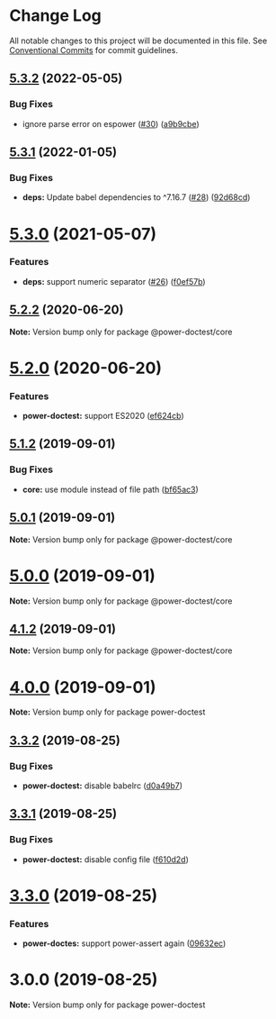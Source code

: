 # Change Log

All notable changes to this project will be documented in this file.
See [Conventional Commits](https://conventionalcommits.org) for commit guidelines.

## [5.3.2](https://github.com/azu/power-doctest/compare/v5.3.1...v5.3.2) (2022-05-05)

### Bug Fixes

* ignore parse error on espower ([#30](https://github.com/azu/power-doctest/issues/30)) ([a9b9cbe](https://github.com/azu/power-doctest/commit/a9b9cbee91174161dea1b514fde1d1d97d1f8e2e))

## [5.3.1](https://github.com/azu/power-doctest/compare/v5.3.0...v5.3.1) (2022-01-05)

### Bug Fixes

* **deps:** Update babel dependencies to ^7.16.7 ([#28](https://github.com/azu/power-doctest/issues/28)) ([92d68cd](https://github.com/azu/power-doctest/commit/92d68cd8100839cf37c409480a3a932290ff2fbe))

# [5.3.0](https://github.com/azu/power-doctest/compare/v5.2.2...v5.3.0) (2021-05-07)

### Features

* **deps:** support numeric separator ([#26](https://github.com/azu/power-doctest/issues/26)) ([f0ef57b](https://github.com/azu/power-doctest/commit/f0ef57b02e767576dde6a81582025a9f19db1143))

## [5.2.2](https://github.com/azu/power-doctest/compare/v5.2.1...v5.2.2) (2020-06-20)

**Note:** Version bump only for package @power-doctest/core

# [5.2.0](https://github.com/azu/power-doctest/compare/v5.1.3...v5.2.0) (2020-06-20)

### Features

* **power-doctest:** support ES2020 ([ef624cb](https://github.com/azu/power-doctest/commit/ef624cb9312d62a69b72dcbbbff589557f9b93e5))

## [5.1.2](https://github.com/azu/power-doctest/compare/v5.1.1...v5.1.2) (2019-09-01)

### Bug Fixes

* **core:** use module instead of file path ([bf65ac3](https://github.com/azu/power-doctest/commit/bf65ac3))

## [5.0.1](https://github.com/azu/power-doctest/compare/v5.0.0...v5.0.1) (2019-09-01)

**Note:** Version bump only for package @power-doctest/core

# [5.0.0](https://github.com/azu/power-doctest/compare/v4.1.2...v5.0.0) (2019-09-01)

**Note:** Version bump only for package @power-doctest/core

## [4.1.2](https://github.com/azu/power-doctest/compare/v4.1.1...v4.1.2) (2019-09-01)

**Note:** Version bump only for package @power-doctest/core

# [4.0.0](https://github.com/azu/power-doctest/compare/v3.3.3...v4.0.0) (2019-09-01)

**Note:** Version bump only for package power-doctest

## [3.3.2](https://github.com/azu/power-doctest/compare/v3.3.1...v3.3.2) (2019-08-25)

### Bug Fixes

* **power-doctest:** disable babelrc ([d0a49b7](https://github.com/azu/power-doctest/commit/d0a49b7))

## [3.3.1](https://github.com/azu/power-doctest/compare/v3.3.0...v3.3.1) (2019-08-25)

### Bug Fixes

* **power-doctest:** disable config file ([f610d2d](https://github.com/azu/power-doctest/commit/f610d2d))

# [3.3.0](https://github.com/azu/power-doctest/compare/v3.2.1...v3.3.0) (2019-08-25)

### Features

* **power-doctes:** support power-assert again ([09632ec](https://github.com/azu/power-doctest/commit/09632ec))

# 3.0.0 (2019-08-25)

**Note:** Version bump only for package power-doctest
